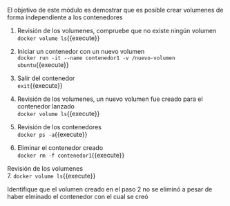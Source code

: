 El objetivo de este módulo es demostrar que es posible crear volumenes de forma independiente a los contenedores

1. Revisión de los volumenes, compruebe que no existe ningún volumen 
`docker volume ls`{{execute}}  

2. Iniciar un contenedor con un nuevo volumen  
`docker run -it --name contenedor1 -v /nuevo-volumen ubuntu`{{execute}}  

3. Salir del contenedor  
`exit`{{execute}}  

4. Revisión de los volumenes, un nuevo volumen fue creado para el contenedor lanzado   
`docker volume ls`{{execute}}  

5. Revisión de los contenedores  
`docker ps -a`{{execute}}  

6. Eliminar el contenedor creado  
`docker rm -f contenedor1`{{execute}}  

Revisión de los volumenes  
7. `docker volume ls`{{execute}}  


Identifique que el volumen creado en el paso  2 no se eliminó a pesar de haber elminado el contenedor con el cual se creó
